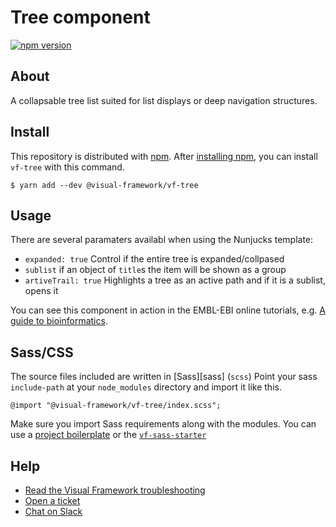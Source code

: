 # Tree component

[![npm version](https://badge.fury.io/js/%40visual-framework%2Fvf-tree.svg)](https://badge.fury.io/js/%40visual-framework%2Fvf-tree)

## About

A collapsable tree list suited for list displays or deep navigation structures.

## Install

This repository is distributed with [npm](https://www.npmjs.com/). After [installing npm](https://nodejs.org/), you can install `vf-tree` with this command.

```
$ yarn add --dev @visual-framework/vf-tree
```

## Usage

There are several paramaters availabl when using the Nunjucks template:

- `expanded: true` Control if the entire tree is expanded/collpased
- `sublist` if an object of `title`s the item will be shown as a group
- `artiveTrail: true` Highlights a tree as an active path and if it is a sublist, opens it

You can see this component in action in the EMBL-EBI online tutorials, e.g. [A guide to bioinformatics](https://www.ebi.ac.uk/training/online/courses/a-guide-to/introduction/).

## Sass/CSS

The source files included are written in [Sass][sass] (`scss`) Point your sass `include-path` at your `node_modules` directory and import it like this.

```
@import "@visual-framework/vf-tree/index.scss";
```

Make sure you import Sass requirements along with the modules. You can use a [project boilerplate](https://stable.visual-framework.dev/building/) or the [`vf-sass-starter`](https://stable.visual-framework.dev/components/vf-sass-starter/)

## Help

- [Read the Visual Framework troubleshooting](https://stable.visual-framework.dev/troubleshooting/)
- [Open a ticket](https://github.com/visual-framework/vf-core/issues)
- [Chat on Slack](https://join.slack.com/t/visual-framework/shared_invite/enQtNDAxNzY0NDg4NTY0LWFhMjEwNGY3ZTk3NWYxNWVjOWQ1ZWE4YjViZmY1YjBkMDQxMTNlNjQ0N2ZiMTQ1ZTZiMGM4NjU5Y2E0MjM3ZGQ)
